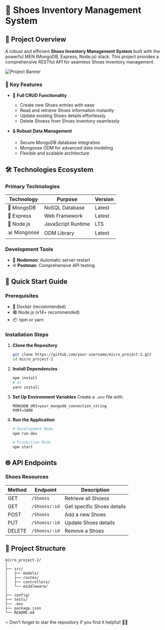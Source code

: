 # 👟 Shoes Inventory Management System

## 🌟 Project Overview

A robust and efficient **Shoes Inventory Management System** built with the powerful MEN (MongoDB, Express, Node.js) stack. This project provides a comprehensive RESTful API for seamless Shoes inventory management.

![Project Banner](https://via.placeholder.com/800x200.png?text=Shoes+Inventory+Management+System)

### 🎯 Key Features
- 📝 **Full CRUD Functionality**
  - Create new Shoes entries with ease
  - Read and retrieve Shoes information instantly
  - Update existing Shoes details effortlessly
  - Delete Shoess from Shoes inventory seamlessly

- 🔒 **Robust Data Management**
  - Secure MongoDB database integration
  - Mongoose ODM for advanced data modeling
  - Flexible and scalable architecture

## 🛠 Technologies Ecosystem

### Primary Technologies
| Technology | Purpose | Version |
|-----------|---------|---------|
| 🍃 MongoDB | NoSQL Database | Latest |
| 🚀 Express | Web Framework | Latest |
| 💚 Node.js | JavaScript Runtime | LTS |
| 📊 Mongoose | ODM Library | Latest |

### Development Tools
- 🔄 **Nodemon**: Automatic server restart
- 🌐 **Postman**: Comprehensive API testing

## 🚀 Quick Start Guide

### Prerequisites
- 🐳 Docker (recommended)
- 🟢 Node.js (v14+ recommended)
- 📦 npm or yarn

### Installation Steps

1. **Clone the Repository**
   ```bash
   git clone https://github.com/your-username/micro_project-2.git
   cd micro_project-2
   ```

2. **Install Dependencies**
   ```bash
   npm install
   # or
   yarn install
   ```

3. **Set Up Environment Variables**
   Create a `.env` file with:
   ```
   MONGODB_URI=your_mongodb_connection_string
   PORT=3000
   ```

4. **Run the Application**
   ```bash
   # Development Mode
   npm run dev
   
   # Production Mode
   npm start
   ```

## 🌐 API Endpoints

### Shoes Resources
| Method | Endpoint | Description |
|--------|----------|-------------|
| GET    | `/Shoess` | Retrieve all Shoess |
| GET    | `/Shoess/:id` | Get specific Shoes details |
| POST   | `/Shoess` | Add a new Shoes |
| PUT    | `/Shoess/:id` | Update Shoes details |
| DELETE | `/Shoess/:id` | Remove a Shoes |

## 📂 Project Structure
```
micro_project-2/
│
├── src/
│   ├── models/
│   ├── routes/
│   ├── controllers/
│   └── middleware/
│
├── config/
├── tests/
├── .env
├── package.json
└── README.md
```


⭐ Don't forget to star the repository if you find it helpful! 🚗✨
